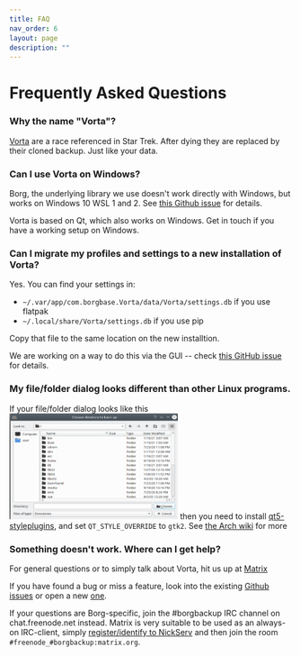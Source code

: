 ```yaml
---
title: FAQ
nav_order: 6
layout: page
description: ""
---
```


# Frequently Asked Questions

### Why the name "Vorta"?
[Vorta](http://memory-alpha.wikia.com/wiki/Vorta) are a race referenced in Star Trek. After dying they are replaced by their cloned backup. Just like your data.

### Can I use Vorta on Windows?
Borg, the underlying library we use doesn't work directly with Windows, but works on Windows 10 WSL 1 and 2. See [this Github issue](https://github.com/borgbackup/borg/issues/4466) for details.

Vorta is based on Qt, which also works on Windows. Get in touch if you have a working setup on Windows.

### Can I migrate my profiles and settings to a new installation of Vorta?
Yes. You can find your settings in:
- `~/.var/app/com.borgbase.Vorta/data/Vorta/settings.db` if you use flatpak
- `~/.local/share/Vorta/settings.db` if you use pip

Copy that file to the same location on the new installtion.

We are working on a way to do this via the GUI -- check [this GitHub issue](https://github.com/borgbase/vorta/issues/462) for details.

### My file/folder dialog looks different than other Linux programs.
If your file/folder dialog looks like this <img src="/assets/images/vorta/qt_default_dialog.png" alt="" width="300" height="188" /> then you need to install [qt5-styleplugins](https://repology.org/project/qt5-styleplugins/versions), and  set `QT_STYLE_OVERRIDE` to `gtk2`. See [the Arch wiki](https://wiki.archlinux.org/index.php/Uniform_look_for_Qt_and_GTK_applications) for more

### Something doesn't work. Where can I get help?
For general questions or to simply talk about Vorta, hit us up at [Matrix](https://matrix.to/#/#vorta:matrix.org)

If you have found a bug or miss a feature, look into the existing [Github issues](https://github.com/borgbase/vorta/issues) or open a new [one](https://github.com/borgbase/vorta/issues/new/choose).

If your questions are Borg-specific, join the #borgbackup IRC channel on chat.freenode.net instead. Matrix is very suitable to be used as an always-on IRC-client, simply [register/identify to NickServ](https://github.com/matrix-org/matrix-appservice-irc/wiki/End-user-FAQ#how-do-i-registeridentify-to-nickserv) and then join the room `#freenode_#borgbackup:matrix.org`.

